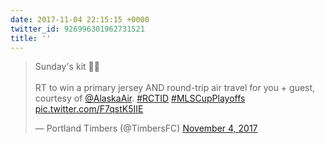 ```yaml
---
date: 2017-11-04 22:15:15 +0000
twitter_id: 926996301962731521
title: ''
---
```


<blockquote class="twitter-tweet"><p lang="en" dir="ltr">Sunday&#39;s kit 💚💛<br><br>RT to win a primary jersey AND round-trip air travel for you + guest, courtesy of <a href="https://twitter.com/AlaskaAir?ref_src=twsrc%5Etfw">@AlaskaAir</a>. <a href="https://twitter.com/hashtag/RCTID?src=hash&amp;ref_src=twsrc%5Etfw">#RCTID</a> <a href="https://twitter.com/hashtag/MLSCupPlayoffs?src=hash&amp;ref_src=twsrc%5Etfw">#MLSCupPlayoffs</a> <a href="https://t.co/F7qstK5IIE">pic.twitter.com/F7qstK5IIE</a></p>&mdash; Portland Timbers (@TimbersFC) <a href="https://twitter.com/TimbersFC/status/926916987137040384?ref_src=twsrc%5Etfw">November 4, 2017</a></blockquote>
<script async src="https://platform.twitter.com/widgets.js" charset="utf-8"></script>

